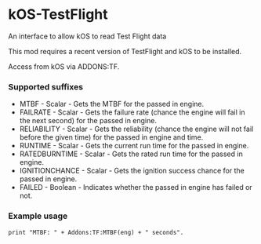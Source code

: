 # kOS-TestFlight
An interface to allow kOS to read Test Flight data

This mod requires a recent version of TestFlight and kOS to be installed.

Access from kOS via ADDONS:TF.

### Supported suffixes
- MTBF - Scalar - Gets the MTBF for the passed in engine.
- FAILRATE - Scalar - Gets the failure rate (chance the engine will fail in the next second) for the passed in engine.
- RELIABILITY - Scalar - Gets the reliability (chance the engine will not fail before the given time) for the passed in engine and time.
- RUNTIME - Scalar - Gets the current run time for the passed in engine.
- RATEDBURNTIME - Scalar - Gets the rated run time for the passed in engine.
- IGNITIONCHANCE - Scalar - Gets the ignition success chance for the passed in engine.
- FAILED - Boolean - Indicates whether the passed in engine has failed or not.

### Example usage
```
print "MTBF: " + Addons:TF:MTBF(eng) + " seconds".
```
